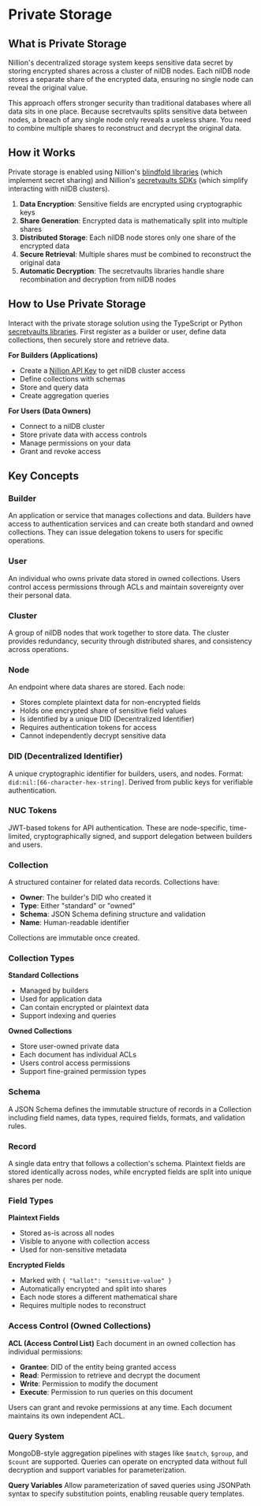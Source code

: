 # Private Storage

## What is Private Storage

Nillion's decentralized storage system keeps sensitive data secret by storing encrypted shares across a cluster of nilDB nodes. Each nilDB node stores a separate share of the encrypted data, ensuring no single node can reveal the original value.

This approach offers stronger security than traditional databases where all data sits in one place. Because secretvaults splits sensitive data between nodes, a breach of any single node only reveals a useless share. You need to combine multiple shares to reconstruct and decrypt the original data.

## How it Works

Private storage is enabled using Nillion's [blindfold libraries](/build/blindfold) (which implement secret sharing) and Nillion's [secretvaults SDKs](/build/secretvaults) (which simplify interacting with nilDB clusters).

1. **Data Encryption**: Sensitive fields are encrypted using cryptographic keys
2. **Share Generation**: Encrypted data is mathematically split into multiple shares
3. **Distributed Storage**: Each nilDB node stores only one share of the encrypted data
4. **Secure Retrieval**: Multiple shares must be combined to reconstruct the original data
5. **Automatic Decryption**: The secretvaults libraries handle share recombination and decryption from nilDB nodes

## How to Use Private Storage

Interact with the private storage solution using the TypeScript or Python [secretvaults libraries](/build/secretvaults). First register as a builder or user, define data collections, then securely store and retrieve data.

**For Builders (Applications)**

- Create a [Nillion API Key](/build/api-key) to get nilDB cluster access
- Define collections with schemas
- Store and query data
- Create aggregation queries

**For Users (Data Owners)**

- Connect to a nilDB cluster
- Store private data with access controls
- Manage permissions on your data
- Grant and revoke access

## Key Concepts

### Builder

An application or service that manages collections and data. Builders have access to authentication services and can create both standard and owned collections. They can issue delegation tokens to users for specific operations.

### User

An individual who owns private data stored in owned collections. Users control access permissions through ACLs and maintain sovereignty over their personal data.

### Cluster

A group of nilDB nodes that work together to store data. The cluster provides redundancy, security through distributed shares, and consistency across operations.

### Node

An endpoint where data shares are stored. Each node:

- Stores complete plaintext data for non-encrypted fields
- Holds one encrypted share of sensitive field values
- Is identified by a unique DID (Decentralized Identifier)
- Requires authentication tokens for access
- Cannot independently decrypt sensitive data

### DID (Decentralized Identifier)

A unique cryptographic identifier for builders, users, and nodes. Format: `did:nil:[66-character-hex-string]`. Derived from public keys for verifiable authentication.

### NUC Tokens

JWT-based tokens for API authentication. These are node-specific, time-limited, cryptographically signed, and support delegation between builders and users.

### Collection

A structured container for related data records. Collections have:

- **Owner**: The builder's DID who created it
- **Type**: Either "standard" or "owned"
- **Schema**: JSON Schema defining structure and validation
- **Name**: Human-readable identifier

Collections are immutable once created.

### Collection Types

**Standard Collections**

- Managed by builders
- Used for application data
- Can contain encrypted or plaintext data
- Support indexing and queries

**Owned Collections**

- Store user-owned private data
- Each document has individual ACLs
- Users control access permissions
- Support fine-grained permission types

### Schema

A JSON Schema defines the immutable structure of records in a Collection including field names, data types, required fields, formats, and validation rules.

### Record

A single data entry that follows a collection's schema. Plaintext fields are stored identically across nodes, while encrypted fields are split into unique shares per node.

### Field Types

**Plaintext Fields**

- Stored as-is across all nodes
- Visible to anyone with collection access
- Used for non-sensitive metadata

**Encrypted Fields**

- Marked with `{ "%allot": "sensitive-value" }`
- Automatically encrypted and split into shares
- Each node stores a different mathematical share
- Requires multiple nodes to reconstruct

### Access Control (Owned Collections)

**ACL (Access Control List)**
Each document in an owned collection has individual permissions:

- **Grantee**: DID of the entity being granted access
- **Read**: Permission to retrieve and decrypt the document
- **Write**: Permission to modify the document
- **Execute**: Permission to run queries on this document

Users can grant and revoke permissions at any time. Each document maintains its own independent ACL.

### Query System

MongoDB-style aggregation pipelines with stages like `$match`, `$group`, and `$count` are supported. Queries can operate on encrypted data without full decryption and support variables for parameterization.

**Query Variables**
Allow parameterization of saved queries using JSONPath syntax to specify substitution points, enabling reusable query templates.
